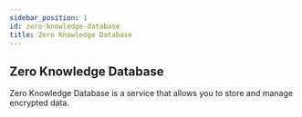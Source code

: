 ```yaml
---
sidebar_position: 1
id: zero-knowledge-database
title: Zero Knowledge Database
---
```


## Zero Knowledge Database
Zero Knowledge Database is a service that allows you to store and manage encrypted data.